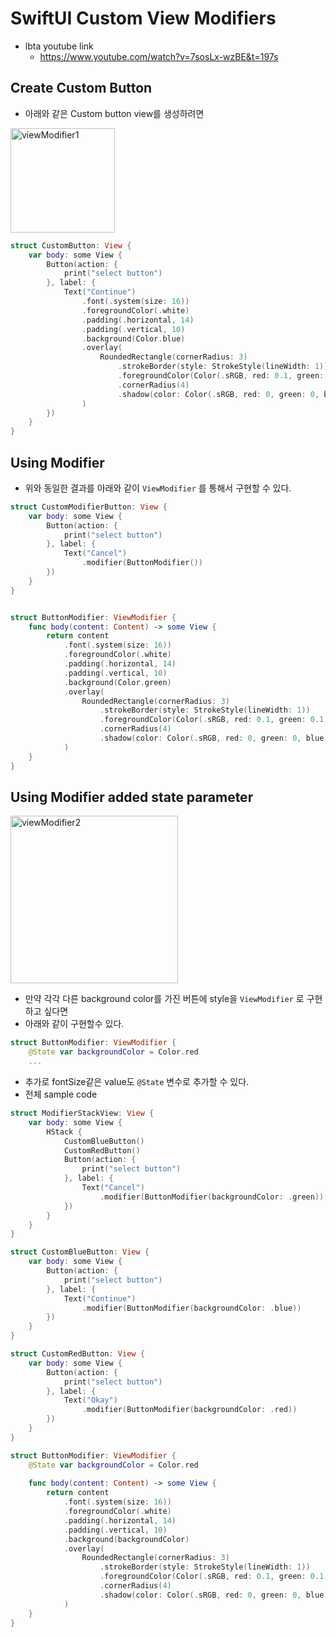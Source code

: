 # SwiftUI Custom View Modifiers 

- lbta youtube link 
	- https://www.youtube.com/watch?v=7sosLx-wzBE&t=197s

## Create Custom Button
- 아래와 같은 Custom button view를 생성하려면 

<img width="167" alt="viewModifier1" src="https://user-images.githubusercontent.com/911787/100363789-91f93280-3040-11eb-9390-1932129bd642.png">

```swift
struct CustomButton: View {
    var body: some View {
        Button(action: {
            print("select button")
        }, label: {
            Text("Continue")
                .font(.system(size: 16))
                .foregroundColor(.white)
                .padding(.horizontal, 14)
                .padding(.vertical, 10)
                .background(Color.blue)
                .overlay(
                    RoundedRectangle(cornerRadius: 3)
                        .strokeBorder(style: StrokeStyle(lineWidth: 1))
                        .foregroundColor(Color(.sRGB, red: 0.1, green: 0.1, blue: 0.1, opacity: 1))
                        .cornerRadius(4)
                        .shadow(color: Color(.sRGB, red: 0, green: 0, blue: 0, opacity: 0.5), radius: 5, x: 0, y: 0)
                )
        })
    }
}
```

## Using Modifier
- 위와 동일한 결과를 아래와 같이 `ViewModifier` 를 통해서 구현할 수 있다.
```swift
struct CustomModifierButton: View {
    var body: some View {
        Button(action: {
            print("select button")
        }, label: {
            Text("Cancel")
                .modifier(ButtonModifier())
        })
    }
}


struct ButtonModifier: ViewModifier {
    func body(content: Content) -> some View {
        return content
            .font(.system(size: 16))
            .foregroundColor(.white)
            .padding(.horizontal, 14)
            .padding(.vertical, 10)
            .background(Color.green)
            .overlay(
                RoundedRectangle(cornerRadius: 3)
                    .strokeBorder(style: StrokeStyle(lineWidth: 1))
                    .foregroundColor(Color(.sRGB, red: 0.1, green: 0.1, blue: 0.1, opacity: 1))
                    .cornerRadius(4)
                    .shadow(color: Color(.sRGB, red: 0, green: 0, blue: 0, opacity: 0.5), radius: 5, x: 0, y: 0)
            )
    }
}

```

## Using Modifier added state parameter
<img width="268" alt="viewModifier2" src="https://user-images.githubusercontent.com/911787/100363802-97567d00-3040-11eb-84df-62714bbb086f.png">

- 만약 각각 다른 background color를 가진 버튼에 style을 `ViewModifier` 로 구현하고 싶다면 
- 아래와 같이 구현할수 있다.
```swift
struct ButtonModifier: ViewModifier {
    @State var backgroundColor = Color.red
	...
```
- 추가로 fontSize같은 value도 `@State` 변수로 추가할 수 있다.
- 전체 sample code
```swift
struct ModifierStackView: View {
    var body: some View {
        HStack {
            CustomBlueButton()
            CustomRedButton()
            Button(action: {
                print("select button")
            }, label: {
                Text("Cancel")
                    .modifier(ButtonModifier(backgroundColor: .green))
            })
        }
    }
}

struct CustomBlueButton: View {
    var body: some View {
        Button(action: {
            print("select button")
        }, label: {
            Text("Continue")
                .modifier(ButtonModifier(backgroundColor: .blue))
        })
    }
}

struct CustomRedButton: View {
    var body: some View {
        Button(action: {
            print("select button")
        }, label: {
            Text("Okay")
                .modifier(ButtonModifier(backgroundColor: .red))
        })
    }
}

struct ButtonModifier: ViewModifier {
    @State var backgroundColor = Color.red
    
    func body(content: Content) -> some View {
        return content
            .font(.system(size: 16))
            .foregroundColor(.white)
            .padding(.horizontal, 14)
            .padding(.vertical, 10)
            .background(backgroundColor)
            .overlay(
                RoundedRectangle(cornerRadius: 3)
                    .strokeBorder(style: StrokeStyle(lineWidth: 1))
                    .foregroundColor(Color(.sRGB, red: 0.1, green: 0.1, blue: 0.1, opacity: 1))
                    .cornerRadius(4)
                    .shadow(color: Color(.sRGB, red: 0, green: 0, blue: 0, opacity: 0.5), radius: 5, x: 0, y: 0)
            )
    }
}

```


